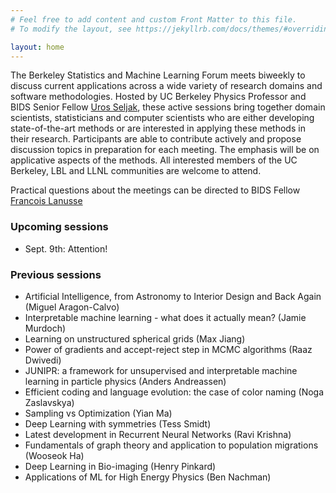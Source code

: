 ```yaml
---
# Feel free to add content and custom Front Matter to this file.
# To modify the layout, see https://jekyllrb.com/docs/themes/#overriding-theme-defaults

layout: home
---
```

The Berkeley Statistics and Machine Learning Forum meets biweekly to discuss current applications across a wide variety of research domains and software methodologies. Hosted by UC Berkeley Physics Professor and BIDS Senior Fellow [Uros Seljak](https://bids.berkeley.edu/people/uros-seljak), these active
sessions bring together domain scientists, statisticians and computer scientists
who are either developing state-of-the-art methods or are interested in applying
these methods in their research.
Participants are able to contribute actively and propose discussion topics in
preparation for each meeting. The emphasis will be on applicative aspects of the
methods. All interested members of the UC Berkeley, LBL and LLNL communities are welcome to attend.

Practical questions about the meetings can be directed to BIDS Fellow
[Francois Lanusse](mailto:flanusse@berkeley.edu)

### Upcoming sessions

  - Sept. 9th: Attention!

### Previous sessions

  - Artificial Intelligence, from Astronomy to Interior Design and Back Again (Miguel Aragon-Calvo)
  - Interpretable machine learning - what does it actually mean? (Jamie Murdoch)
  - Learning on unstructured spherical grids (Max Jiang)
  - Power of gradients and accept-reject step in MCMC algorithms (Raaz Dwivedi)
  - JUNIPR: a framework for unsupervised and interpretable machine learning in particle physics (Anders Andreassen)
  - Efficient coding and language evolution: the case of color naming (Noga Zaslavskya)
  - Sampling vs Optimization (Yian Ma)
  - Deep Learning with symmetries (Tess Smidt)
  - Latest development in Recurrent Neural Networks (Ravi Krishna)
  - Fundamentals of graph theory and application to population migrations (Wooseok Ha)
  - Deep Learning in Bio-imaging (Henry Pinkard)
  - Applications of ML for High Energy Physics (Ben Nachman)

